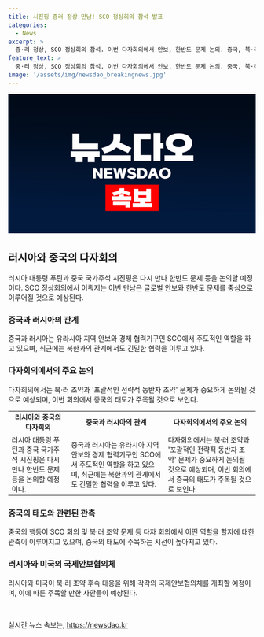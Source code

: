 ```yaml
---
title: 시진핑 중러 정상 만남! SCO 정상회의 참석 발표
categories:
  - News
excerpt: >
  중·러 정상, SCO 정상회의 참석. 이번 다자회의에서 안보, 한반도 문제 논의. 중국, 북·러 협력에 미지수 표정. 글로벌 안보 체제 윤곽, 주목. 러시아·미국 국제안보회의 7월로 예정. 북·러 조약 후속 대응 주목. (총 147자)
feature_text: >
  중·러 정상, SCO 정상회의 참석. 이번 다자회의에서 안보, 한반도 문제 논의. 중국, 북·러 협력에 미지수 표정. 글로벌 안보 체제 윤곽, 주목. 러시아·미국 국제안보회의 7월로 예정. 북·러 조약 후속 대응 주목. (총 147자)
image: '/assets/img/newsdao_breakingnews.jpg'
---
```


<p><img src="/assets/img/newsdao_breakingnews.jpg" alt="implanttips 속보" /></p>

<h2 data-ke-size="size26">러시아와 중국의 다자회의</h2>

<p data-ke-size="size16">러시아 대통령 푸틴과 중국 국가주석 시진핑은 다시 만나 한반도 문제 등을 논의할 예정이다. SCO 정상회의에서 이뤄지는 이번 만남은 글로벌 안보와 한반도 문제를 중심으로 이루어질 것으로 예상된다.</p>

<h3>중국과 러시아의 관계</h3>

<p data-ke-size="size16">중국과 러시아는 유라시아 지역 안보와 경제 협력기구인 SCO에서 주도적인 역할을 하고 있으며, 최근에는 북한과의 관계에서도 긴밀한 협력을 이루고 있다.</p>

<h3>다자회의에서의 주요 논의</h3>

<p data-ke-size="size16">다자회의에서는 북·러 조약과 '포괄적인 전략적 동반자 조약' 문제가 중요하게 논의될 것으로 예상되며, 이번 회의에서 중국의 태도가 주목될 것으로 보인다.</p>

<table>
    <tr>
        <td style="text-align: center; height: 17px;"><b>러시아와 중국의 다자회의</b></td>
        <td style="text-align: center; height: 17px;"><b>중국과 러시아의 관계</b></td>
        <td style="text-align: center; height: 17px;"><b>다자회의에서의 주요 논의</b></td>
    </tr>
    <tr>
        <td>러시아 대통령 푸틴과 중국 국가주석 시진핑은 다시 만나 한반도 문제 등을 논의할 예정이다.</td>
        <td>중국과 러시아는 유라시아 지역 안보와 경제 협력기구인 SCO에서 주도적인 역할을 하고 있으며, 최근에는 북한과의 관계에서도 긴밀한 협력을 이루고 있다.</td>
        <td>다자회의에서는 북·러 조약과 '포괄적인 전략적 동반자 조약' 문제가 중요하게 논의될 것으로 예상되며, 이번 회의에서 중국의 태도가 주목될 것으로 보인다.</td>
    </tr>
</table>

<h3>중국의 태도와 관련된 관측</h3>

<p data-ke-size="size16">중국의 행동이 SCO 회의 및 북·러 조약 문제 등 다자 회의에서 어떤 역할을 할지에 대한 관측이 이루어지고 있으며, 중국의 태도에 주목하는 시선이 높아지고 있다.</p>

<h3>러시아와 미국의 국제안보협의체</h3>

<p data-ke-size="size16">러시아와 미국이 북·러 조약 후속 대응을 위해 각각의 국제안보협의체를 개최할 예정이며, 이에 따른 주목할 만한 사안들이 예상된다.</p>

<p data-ke-size="size16">&nbsp;</p>
실시간 뉴스 속보는, <a href="https://newsdao.kr" rel="dofollow">https://newsdao.kr</a>



